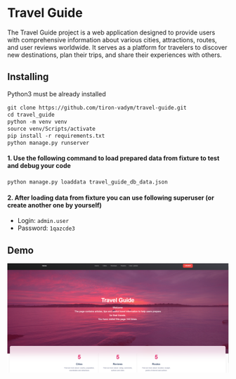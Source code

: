 # Travel Guide

The Travel Guide project is a web application designed to provide users with comprehensive information about various cities, attractions, routes, and user reviews worldwide. It serves as a platform for travelers to discover new destinations, plan their trips, and share their experiences with others.

## Installing

Python3 must be already installed

```shell
git clone https://github.com/tiron-vadym/travel-guide.git
cd travel_guide
python -m venv venv
source venv/Scripts/activate
pip install -r requirements.txt
python manage.py runserver
```

#### 1. Use the following command to load prepared data from fixture to test and debug your code <br>

`python manage.py loaddata travel_guide_db_data.json`

#### 2. After loading data from fixture you can use following superuser (or create another one by yourself)

  - Login: `admin.user`
  - Password: `1qazcde3`


## Demo
![img.png](img.png)